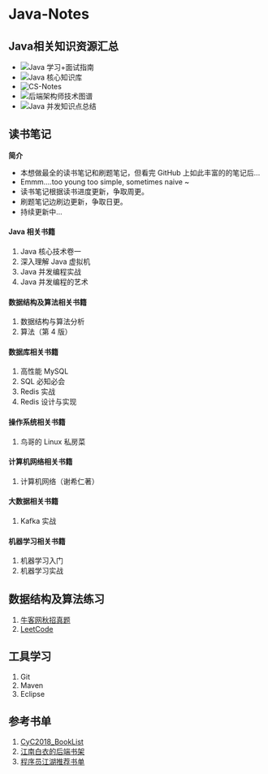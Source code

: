 # Java-Notes
## Java相关知识资源汇总
* ![Java 学习+面试指南](https://github.com/Snailclimb/JavaGuide)
* ![Java 核心知识库](https://github.com/crossoverJie/JCSprout)
* ![CS-Notes](https://github.com/CyC2018/CS-Notes)
* ![后端架构师技术图谱](https://github.com/xingshaocheng/architect-awesome)
* ![Java 并发知识点总结 ](https://github.com/CL0610/Java-concurrency)
## 读书笔记
**简介**<br>
* 本想做最全的读书笔记和刷题笔记，但看完 GitHub 上如此丰富的的笔记后...<br>
* Emmm....too young too simple, sometimes naive ~<br>
* 读书笔记根据读书进度更新，争取周更。<br>
* 刷题笔记边刷边更新，争取日更。<br>
* 持续更新中...
#### Java 相关书籍
1. Java 核心技术卷一
2. 深入理解 Java 虚拟机
3. Java 并发编程实战
4. Java 并发编程的艺术

#### 数据结构及算法相关书籍
1. 数据结构与算法分析
2. 算法（第 4 版）

#### 数据库相关书籍
1. 高性能 MySQL
2. SQL 必知必会
3. Redis 实战
4. Redis 设计与实现

#### 操作系统相关书籍
1. 鸟哥的 Linux 私房菜

#### 计算机网络相关书籍
1. 计算机网络（谢希仁著）

#### 大数据相关书籍
1. Kafka 实战

#### 机器学习相关书籍
1. 机器学习入门
1. 机器学习实战

## 数据结构及算法练习
1. [牛客网秋招真题](https://github.com/superxinxin/Java-Notes/blob/master/Practices/NowCode.md)
2. [LeetCode](https://github.com/superxinxin/Java-Notes/blob/master/Practices/LeetCode.md)

## 工具学习
1. Git
2. Maven
3. Eclipse

## 参考书单
1. [CyC2018_BookList](https://github.com/CyC2018/CS-Notes/blob/master/BOOKLIST.md)
2. [江南白衣的后端书架](http://calvin1978.blogcn.com/articles/javabookshelf.html)
3. [程序员江湖推荐书单](https://blog.csdn.net/a724888/article/details/82026061)

